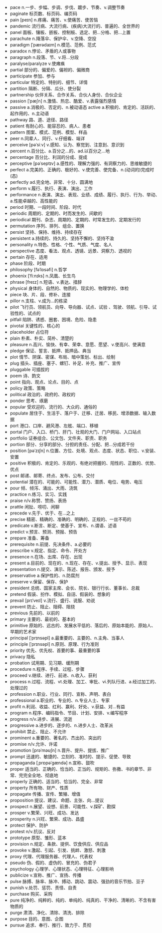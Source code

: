 - pace n.一步、步幅、步调、步伐、踱步、节奏、v.调整节奏
- paginate 标页数、标页码、编页码
- pain [peɪn] n.疼痛、痛苦、v.使痛苦、使苦恼
- pandemic 流行病、大流行病、(疾病)大流行的、普遍的、全世界的
- panel 面板、镶板、嵌板、控制板、选定、把...分格、把...上置
- parachute n.降落伞、保护伞、v.空降、空投
- paradigm [ˈpærədaɪm] n.模范、范例、范式
- paradox n.悖论、矛盾的人或事物
- paragraph n.段落、节、v.将...分段
- paralyse/paralyze v.使瘫痪
- partial 部分的、偏爱的、偏袒的、偏微商
- participate 参加、参与
- particular 特定的、特别的、细节、详情
- partition 隔断、分隔、瓜分、使分裂
- partnership 伙伴关系、合作关系、合伙人身份、合伙企业
- passion [ˈpæʃn] n.激情、热恋、酷爱、v.表露强烈感情
- passive a.消极的、否定的、n.被动语态  active a.积极的、肯定的、活跃的、起作用的、n.主动语
- pathway 路、道、途径、路径
- patient 有耐心的、能容忍的、病人、患者
- pattern 图案、模式、范例、模型、样品
- peer n.同辈人、同行、v.仔细看、端详
- perceive [pəˈsiːv] v.感知、认为、察觉到、注意到、意识到
- percent n.百分比、a.百分之...的、ad.以百分之...地
- percentage 百分比、利润的分成、提成
- perceptive [pəˈseptɪv] a.感性的、理解力强的、有洞察力的、思维敏捷的
- perfect a.完美的、正确的、极好的、v.使完善、使完备、n.(动词的)完成时(态)
- perfectly ad.完全地、非常、十分、圆满地
- perform v.履行、执行、表演、演出、工作
- performance n.表演、演出、表现、业绩、成绩、履行、执行、行为、举动、a.性能卓越的、高性能的
- period 时期、一段时间、阶段、时代
- periodic 周期的、定期的、时而发生的、间歇的
- periodical 期刊、杂志、周期的、定期的、时常发生的、定期发行的
- permutation 序列、排列、组合、置换
- persist 坚持、保持、维持、持续存在
- persistent a.持续的、持久的、坚持不懈的、坚持不渝
- personality n.特色、性格、个性、气质、气度、名人
- perspective 态度、看法、观点、透镜、远景、洞察力、透视的
- pertain 存在、适用
- phase 阶段、时期
- philosophy [fəˈlɒsəfi] n.哲学
- phoenix [ˈfiːnɪks] n.凤凰、长生鸟
- phrase [freɪz] n.短语、v.表达、措辞
- physical 身体的、自然的、物质的、现实的、物理学的、体检
- piece 块、片、段、修补、连接
- pillor n.支柱、v.成为...的栋梁
- pilot 飞行员、领航员、向导、导向器、试点、试验 、驾驶、领航、引导、试验性的、试点的
- pitfall 陷阱、诱惑、圈套、困境、危险、隐患
- pivotal 关键性的、核心的
- placeholder 占位符
- plain 朴素、朴实、简朴、清楚的
- pleasure n.高兴、愉快、有幸、荣幸、意愿、愿望、v.使高兴、使满意
- pledge 保证、誓言、抵押、抵押品、典当
- plot 情节、阴谋、密谋、布局、暗中策划、标出、绘制
- plug 插头、插座、塞子、螺钉、补足、补充、推广、宣传
- pluggable 可插拔的
- poem 诗、韵文
- point 指向、观点、论点、目的、点
- policy  政策、策略
- political 政治的、政府的、政权的
- ponder 思考、琢磨
- popular 受欢迎的、流行的、大众的、通俗的
- populate 居住于、生活于、落户于、迁移、迁居、移民、增添数据、输入数据
- port 港口、口岸、避风港、左舷、端口、移植
- portal 门户、入口、桥门、肝门、壮观的大门、门户网站、入口站点
- portfolio 证券组合、公文包、文件夹、职责、职务
- portion 部分、分享的部分、分担的责任、分配、把...分成若干份
- position [pəˈzɪʃn] n.位置、方位、处境、观点、态度、状态、职位、v.安装、安置
- positive 积极的、肯定的、乐观的、有绝对把握的、阳性的、正数的、优势、优点
- post 邮递、邮寄、终点、发布、公布、交付
- potential 潜在的、可能的、可能性、潜力、潜质、电位、电势、电压
- pour 倾、倾泻、涌出、大雨、浇筑
- practice n.练习、实习、实践
- praise n/v.称赞、赞扬、表扬
- prattle 闲扯、唠叨、闲聊
- precede v.先于、优于、在...之上
- precise 精密、精确的、准确的、明确的、正规的、一丝不苟的
- predicate v.断言、断定、使基于、宣布、n.谓语、述语
- predict v.预言、预测、预报、预告
- prepare 准备、筹备
- prerequisite n.前提、先决条件、a.必要的
- prescribe v.规定、指定、命令、开处方
- presence n.在场、出席、存在、出现
- present a.目前的、现在的、n.现在、存在、v.提出、授予、显示、表现
- presentation n.提交、演示、陈述、报告、颁发、授予
- preservative a.保护性的、n.防腐剂
- preserve v.保留、保存、保护
- president 总统、国家主席、会长、院长、银行行长、董事长、总裁
- pretend 假装、扮作、模拟、自诩、假装的、想象的
- prevail [prɪˈveɪl] v.流行、盛行、说服、劝说
- prevent 防止、阻止、阻碍、阻挠
- previous 先前的、以前的
- primary 主要的、最初的、基本的
- primitive 原始的、远古的、发展水平低的、落后的、原始本能的、原始人、早期的艺术家
- principal [ˈprɪnsəpl] a.最重要的、主要的、n.主角、当事人
- principle [ˈprɪnsəpl] n.原则、原理、行为准则
- priority 优先、优先权、首要的事、最重要的事
- privacy 隐私
- probation 试用期、见习期、缓刑期
- procedure n.程序、手续、过程、步骤
- proceed v.继续、进行、前进、n.收入、获利
- process n.过程、流程、vt.处理、加工、审批、vi.列队行进、a.经过加工的、处理过的
- profession n.职业、行业、同行、宣称、声明、表白
- professional a.职业的、专业的、n.专业人士、专家
- profit n.利润、收益、红利、赢利、好处、v.获益、对...有益
- program n.程序、编码指令、节目、计划、安排、v.编写程序
- progress n/v.进步、进展、流逝
- progressive a.进步的、逐步的、n.进步人士、改革派
- prohibit 禁止、阻止、不允许
- prominent a.重要的、著名的、杰出的、突出的
- promise n/v.允许、许诺
- promotion [prəˈməʊʃn] n.晋升、提升、提拔、推广
- prompt 迅速的、敏捷的、立刻的、准时的、提示、促使、导致
- propaganda [ˌprɒpəˈɡændə] n.宣称、鼓吹
- proper 适当的、正确的、恰当的、正当的、规矩的、弥撒、书的章节、非常、完完全全地、彻底地
- properly 正确的、适当的、恰当的、完全、非常
- property 所有物、财产、性质
- propagate 传播、宣传、繁殖、增值
- proposition 提议、建议、命题、主张、向...提议
- prospect n.展望、设想、前景、可能性、v.探矿、勘探
- prosper v.繁荣、兴旺、成功、发达
- prosperity n.兴旺、繁荣、成功、昌盛
- protect 保护、防护
- protest n/v.抗议、反对
- prototype 原型、雏形、蓝本
- provision n.规定、条款、提供、饮食供应、供应品
- provoke v.激起、引起、引发、挑衅、激怒、刺激
- proxy 代理、代理服务器、代理人、代表权
- pseudo 伪、假的、虚伪的、冒充的、伪君子
- psychology 心理学、心理状态、心理特征、心理影响
- publicize v.宣称、推广、宣扬、传播
- pulse 脉搏、脉率、脉冲、搏动、跳动、震动、强劲的音乐节拍、豆子
- punish v.处罚、惩罚、责怪、自责
- purchase 购买、采购
- pure 纯净的、纯粹的、纯的、单纯的、纯真的、干净的、清晰的、不含有害物质的
- purge 肃清、净化、清除、清洗、排除
- purpose 目的、意图、企图
- pursue 追求、奉行、推行、致力于、贯彻